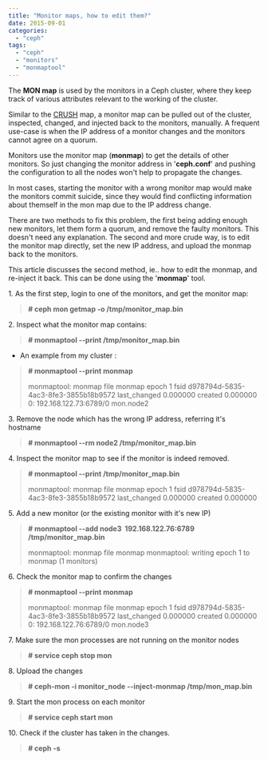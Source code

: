 ```yaml
---
title: "Monitor maps, how to edit them?"
date: 2015-09-01
categories:
  - "ceph"
tags:
  - "ceph"
  - "monitors"
  - "monmaptool"
---
```

<!--more-->
The **MON map** is used by the monitors in a Ceph cluster, where they keep track of various attributes relevant to the working of the cluster.

Similar to the [CRUSH](http://ceph.com/papers/weil-crush-sc06.pdf) map, a monitor map can be pulled out of the cluster, inspected, changed, and injected back to the monitors, manually. A frequent use-case is when the IP address of a monitor changes and the monitors cannot agree on a quorum.

Monitors use the monitor map (**monmap**) to get the details of other monitors. So just changing the monitor address in '**ceph.conf**' and pushing the configuration to all the nodes won't help to propagate the changes.

In most cases, starting the monitor with a wrong monitor map would make the monitors commit suicide, since they would find conflicting information about themself in the mon map due to the IP address change.

There are two methods to fix this problem, the first being adding enough new monitors, let them form a quorum, and remove the faulty monitors. This doesn't need any explanation. The second and more crude way, is to edit the monitor map directly, set the new IP address, and upload the monmap back to the monitors.

This article discusses the second method, ie.. how to edit the monmap, and re-inject it back. This can be done using the '**monmap**' tool.

1\. As the first step, login to one of the monitors, and get the monitor map:

> **\# ceph mon getmap -o /tmp/monitor\_map.bin**

2\. Inspect what the monitor map contains:

> **\# monmaptool --print /tmp/monitor\_map.bin**

- An example from my cluster :

> **\# monmaptool --print monmap**
>
> monmaptool: monmap file monmap epoch 1 fsid d978794d-5835-4ac3-8fe3-3855b18b9572 last\_changed 0.000000 created 0.000000 0: 192.168.122.73:6789/0 mon.node2

3\. Remove the node which has the wrong IP address, referring it's hostname

> **\# monmaptool --rm node2 /tmp/monitor\_map.bin**

4\. Inspect the monitor map to see if the monitor is indeed removed.

> **\# monmaptool --print /tmp/monitor\_map.bin**
>
> monmaptool: monmap file monmap epoch 1 fsid d978794d-5835-4ac3-8fe3-3855b18b9572 last\_changed 0.000000 created 0.000000

5\. Add a new monitor (or the existing monitor with it's new IP)

> **\# monmaptool --add node3  192.168.122.76:6789  /tmp/monitor\_map.bin**
>
> monmaptool: monmap file monmap monmaptool: writing epoch 1 to monmap (1 monitors)

6\. Check the monitor map to confirm the changes

> **\# monmaptool --print monmap**
>
> monmaptool: monmap file monmap epoch 1 fsid d978794d-5835-4ac3-8fe3-3855b18b9572 last\_changed 0.000000 created 0.000000 0: 192.168.122.76:6789/0 mon.node3

7\. Make sure the mon processes are not running on the monitor nodes

> **\# service ceph stop mon**

8\. Upload the changes

> **\# ceph-mon -i monitor\_node --inject-monmap /tmp/mon\_map.bin**

9\. Start the mon process on each monitor

> **\# service ceph start mon**

10\. Check if the cluster has taken in the changes.

> **\# ceph -s**
